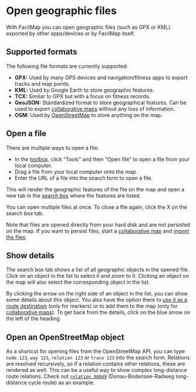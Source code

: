 # Open geographic files

With FacilMap you can open geographic files (such as GPX or KML) exported by other apps/devices or by FacilMap itself.

## Supported formats

The following file formats are currently supported:
* **GPX:** Used by many GPS devices and navigation/fitness apps to export tracks and map points.
* **KML:** Used by Google Earth to store geographic features.
* **TCX:** Similar to GPX but with a focus on fitness records.
* **GeoJSON:** Standardized format to store geographical features. Can be used to export [collaborative maps](../collaborative/) without any loss of information.
* **OSM:** Used by [OpenStreetMap](https://www.openstreetmap.org/) to store anything on the map.

## Open a file

There are multiple ways to open a file:
* In the [toolbox](../ui/#toolbox), click “Tools” and then “Open file” to open a file from your local computer.
* Drag a file from your local computer onto the map.
* Enter the URL of a file into the search form to open a file.

This will render the geographic features of the file on the map and open a new tab in the [search box](../ui/#search-box) where the features are listed.

You can open multiple files at once. To close a file again, click the X on the search box tab.

Note that files are opened directly from your hard disk and are not persisted on the map. If you want to persist files, start a [collaborative map](../collaborative/) and [import the files](../import/).

## Show details

The search box tab shows a list of all geographic objects in the opened file. Click on an object in the list to select it and zoom to it. Clicking an object on the map will also select the corresponding object in the list.

By clicking the arrow on the right side of an object in the list, you can show some details about this object. You also have the option there to [use it as a route destination](../route/#use-map-points-as-destinations) (only for markers) or to add them to the map (only for [collaborative maps](../collaborative/)). To get back from the details, click on the blue arrow on the left of the heading.

<Screencast :desktop="require('./details.mp4')" :mobile="require('./details-mobile.mp4')"></Screencast>

## Open an OpenStreetMap object

As a shortcut for opening files from the OpenStreetMap API, you can type `node 123`, `way 123`, `relation 123` or `trace 123` into the search form. Relations are resolved recursively, so if a relation contains other relations, these are rendered as well. This can be a useful way to show complex long-distance route relations. Check out [`relation 80049`](https://facilmap.org/#q=relation%2080049) (Donau-Bodensee-Radweg long-distance cycle route) as an example.